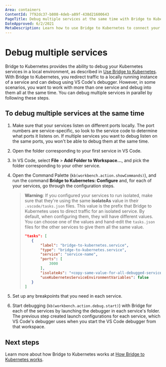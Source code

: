 ```yaml
---
Area: containers
ContentId: 7f92dc37-b808-4deb-a89f-438d21600643
PageTitle: Debug multiple services at the same time with Bridge to Kubernetes
DateApproved: 6/2/2021
MetaDescription: Learn how to use Bridge to Kubernetes to connect your development computer to a Kubernetes cluster and debug multiple services at the same time with local tunnel debugging, with Visual Studio Code.
---
```

# Debug multiple services

Bridge to Kubernetes provides the ability to debug your Kubernetes services in a local environment, as described in [Use Bridge to Kubernetes](bridge-to-kubernetes.md). With Bridge to Kubernetes, you redirect traffic to a locally running instance of a service and can debug using VS Code's debugger. However, in some scenarios, you want to work with more than one service and debug into them all at the same time. You can debug multiple services in parallel by following these steps.

## To debug multiple services at the same time

1. Make sure that your services listen on different ports locally. The port numbers are service-specific, so look to the service code to determine what ports it listens on. If multiple services you want to debug listen on the same ports, you won't be able to debug them at the same time.

1. Open the folder corresponding to your first service in VS Code.

1. In VS Code, select **File** > **Add Folder to Workspace…**, and pick the folder corresponding to your other service.

1. Open the Command Palette (`kb(workbench.action.showCommands)`), and run the command **Bridge to Kubernetes: Configure** and, for each of your services, go through the configuration steps.

    > **Warning**: If you configured your services to run isolated, make sure that they're using the same **isolateAs** value in their `.vscode/tasks.json` files. This value is the prefix that Bridge to Kubernetes uses to direct traffic for an isolated service. By default, when configuring them, they will have different values. You can choose one of the values and hand-edit the `tasks.json` files for the other services to give them all the same value.
    >
    > ```json
    > "tasks": [
    >    {
    >        "label": "bridge-to-kubernetes.service",
    >        "type": "bridge-to-kubernetes.service",
    >        "service": "service-name",
    >        "ports": [
    >            3000
    >        ],
    >        "isolateAs": "<copy-same-value-for-all-debugged-services>",
    >        "useKubernetesServiceEnvironmentVariables": false
    >    }
    >]
    > ```

1. Set up any breakpoints that you need in each service.

1. Start debugging (`kb(workbench.action.debug.start)`) with Bridge for each of the services by launching the debugger in each service's folder. The previous step created launch configurations for each service, which VS Code's debugger uses when you start the VS Code debugger from that workspace.

## Next steps

Learn more about how Bridge to Kubernetes works at [How Bridge to Kubernetes works](https://docs.microsoft.com/visualstudio/containers/overview-bridge-to-kubernetes).

